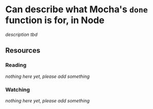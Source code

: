 # Can describe what Mocha's `done` function is for, in Node

_description tbd_

## Resources

### Reading

_nothing here yet, please add something_

### Watching

_nothing here yet, please add something_
